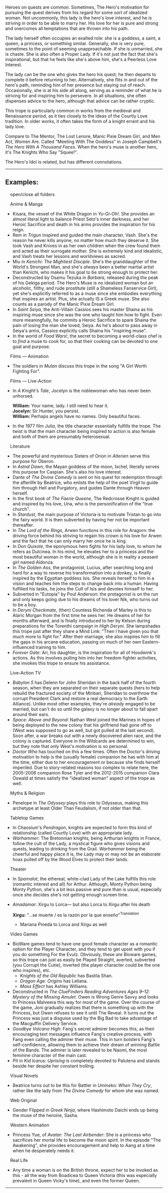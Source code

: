 Heroes on quests are common. Sometimes, The Hero's motivation for pursuing the quest derives from his regard for some sort of idealized woman. Not uncommonly, this lady is the hero's love interest, and he is striving in order to be able to marry her. His love for her is pure and strong and overcomes all temptations that are thrown into his path.

The lady herself often occupies an exalted role: she is a goddess, a saint, a queen, a princess, or something similar. Generally, she is very pure, sometimes to the point of seeming unapproachable. If she is unmarried, she is chaste. She is also often a Proper Lady. If it's not just the fact that she's inspirational, but that he feels like she's above him, she's a Peerless Love Interest.

The lady can be the one who gives the hero his quest; he then departs to complete it before returning to her. Alternatively, she flits in and out of the hero's path, reminding him of her presence but staying out of reach. Occasionally, she is at his side all along, serving as a reminder of what he is striving for and inspiring him to persevere. In all situations, she often dispenses advice to the hero, although that advice can be rather cryptic.

This trope is particularly common in works from the medieval and Renaissance period, as it ties closely to the ideas of the Courtly Love tradition. In older works, it often takes the form of a knight errant and his lady love.

Compare to The Mentor, The Lost Lenore, Manic Pixie Dream Girl, and Men Act, Women Are. Called "Meeting With The Goddess" in Joseph Campbell's _The Hero With A Thousand Faces_. When the hero's muse is another hero, it's The Knights Who Say "Squee!".

The Hero's Idol is related, but has different connotations.

___

## Examples:

    open/close all folders 

    Anime & Manga 

-   Kisara, the vessel of the White Dragon in _Yu-Gi-Oh!_. She provides an almost literal light to balance Priest Seto's inner darkness, and her Heroic Sacrifice and death in his arms provides the inspiration for his reign.
-   Rem in _Trigun_ inspired and guided the main character, Vash. She's the reason he never kills anyone, no matter how much they deserve it. She took Vash and Knives in as her own children when the crew found them and acted as their surrogate mother. She is extremely kind and idealistic, and Vash treats her lessons and worldviews as sacred.
-   Miu in _Kenichi: The Mightiest Disciple_. She's the granddaughter of the World's Strongest Man, and she's _always_ been a better martial artist than Kenichi, who makes it his goal to be strong enough to protect her.
-   Deconstructed by Osamu Tezuka in _Barbara_, released during the peak of his Gekiga period. The Hero's Muse is no idealized woman but an alcoholic, filthy, and rude prostitute (still a Shameless Fanservice Girl), yet she's explicitly referred to as a muse since she embodies everything that inspires an artist. Plus, she actually IS a Greek muse. She also counts as a parody of the Manic Pixie Dream Girl.
-   In _Saint Seiya_, the Anti-Villain Cassios sees his master Shaina as his inspiring muse since she was the one who taught him how to fight. Even more meaningfully, he commits a Heroic Sacrifice to spare Shaina the pain of losing the man she loved, Seiya. As he's about to pass away in Seiya's arms, Cassios explicitly calls Shaina his "inspiring muse".
-   In the world of _Food Wars!_, the secret to becoming a world-class chef is to _find_ a muse to cook for, so that their cooking can be devoted to one goal and purpose.

    Films — Animation 

-   The soldiers in _Mulan_ discuss this trope in the song "A Girl Worth Fighting For".

    Films — Live-Action 

-   In _A Knight's Tale_, Jocelyn is the noblewoman who has never been unhorsed.
    
    **William:** Your name, lady. I still need to hear it.  
    **Jocelyn:** Sir Hunter, you persist.  
    **William:** Perhaps angels have no names. Only beautiful faces.
    
-   In the 1977 film _Julia_, the title character essentially fulfills the trope. The twist is that the main character being inspired to action is also female and both of them are presumably heterosexual.

    Literature 

-   The powerful and mysterious Sisters of Orion in _Alterien_ serve this purpose for Oberon.
-   In _Astral Dawn_, the Mayan goddess of the moon, Ixchel, literally serves this purpose for Caspian. She's also his love interest.
-   Dante of _The Divine Comedy_ is sent on his quest for redemption through the afterlife by Beatrice, who enlists the help of the poet Virgil to guide him through Hell and Purgatory, and guides Dante through Heaven herself.
-   In the first book of _The Faerie Queene_, The Redcrosse Knight is guided and inspired by his love, Una, who is the personification of the "true church".
-   In _Stardust_, the main purpose of Victoria is to motivate Tristan to go into the fairy world. It is then subverted by having her not be important thereafter.
-   In _The Lord of the Rings_, Arwen functions in this role for Aragorn: the driving force behind his striving to regain his crown is his love for Arwen and the fact that he can only marry her once he is king.
-   In _Don Quixote_, the eponymous hero fights for his lady love, to whom he refers as Dulcinea. In his mind, he elevates her to a princess and the most beautiful woman in the world, although she is in reality a peasant girl named Aldonza.
-   In _The Golden Ass_, the protagonist, Lucius, after searching long and hard for a way to reverse his transformation into a donkey, is finally inspired by the Egyptian goddess Isis. She reveals herself to him in a vision and teaches him the steps to change back into a human. Having fulfilled his tasks, he joins the Cult of Isis and devotes himself to her.
-   Subverted in "Eutopia" by Poul Anderson: the protagonist is on the run and only keeps going due to his dreams of his lover Nik, who turns out to be a boy.
-   In _Deryni Checkmate_, (then) Countess Richenda of Marley is this to Alaric Morgan from the first time he sees her. He dreams of her for months afterward, and is finally introduced to her by Kelson during preparations for the Torenthi campaign in _High Deryni_. She lampshades this trope just after they share a Mind Link: "Then I have given you that much more to fight for." After their marriage, she also inspires him to fill the gaps in his arcane education, passing on much of her own Eastern-influenced training to him.
-   _Forever Gate_: Ari, his daughter, is the inspiration for all of Hoodwink's actions. As this involves pulling him into her freedom fighter activities, she invokes this trope to ensure his assistance.

    Live-Action TV 

-   _Babylon 5_ has Delenn for John Sheridan in the back half of the fourth season, when they are separated on their separate quests (hers to help rebuild the fractured society of the Minbari, Sheridan to overthrow the corrupt President Clark and restore a real democracy to the Earth Alliance). Unlike most other examples, they're _already_ engaged to be married, but can't do so until the galaxy is no longer about to fall apart around their ears.
-   _Space: Above and Beyond_: Nathan West joined the Marines in hopes of being deployed to the new colony that his girlfriend had gone off to (West was supposed to go as well, but got pulled at the last second). Soon after, a war breaks out with a newly discovered alien race, and the colony is captured. Everyone in the Wildcards are determined to win, but they note that only West's motivation is so personal.
-   _Doctor Who_ has touched on this a few times. Often the Doctor's driving motivation to help is the (usually female) companion he has with him at the time, either due to her encouragement or because she finds herself imperiled. Due to story-related reasons too complex to relate here, the 2005-2006 companion Rose Tyler and the 2012-2015 companion Clara Oswald at times satisfy the "idealized woman" aspect of the trope as well.

    Myths & Religion 

-   Penelope in _The Odyssey_ plays this role to Odysseus, making this archetype at least Older Than Feudalism, if not older than that.

    Tabletop Games 

-   In Chaosium's _Pendragon_, knights are expected to form this kind of relationship (called Courtly Love) with an appropriate lady.
-   _Warhammer_: The Bretonnian knights, being Arthurian knights in France, follow the cult of the Lady, a mystical figure who gives visions and quests, leading to drinking from the Grail. _Warhammer_ being the cheerful and happy place it is, the Lady may or may not be an elaborate hoax pulled off by the Wood Elves to protect their lands.

    Theater 

-   In _Spamalot_, the ethereal, white-clad Lady of the Lake fulfills this role (romantic interest and all) for Arthur. Although, Monty Python being Monty Python, she's a bit less passive and pure than is usual, especially once she decides she's not getting enough screen time.
-   _Ainadamar_: Xirgu to Lorca— but also Lorca to Xirgu after his death
    
    **Xirgu:** "...se muerte / es la razón por la que enseño"<sup>Translation&nbsp;</sup> 
    
    -   Mariana Pineda to Lorca and Xirgu as well

    Video Games 

-   BioWare games tend to have one good female character as a romantic option for the Player Character, and they tend to get upset with you if you do something For the Evulz. Obviously, these _are_ Bioware games, so this trope can just as easily be Played Straight, averted, subverted (you Corrupt the Cutie), inverted (the player character could be the one who inspires), etc.
    -   _Knights of the Old Republic_ has Bastila Shan.
    -   _Dragon Age: Origins_ has Leliana.
    -   _Mass Effect_ has Ashley Williams.
-   Deconstructed in _The ClueFinders Reading Adventures Ages 9–12: Mystery of the Missing Amulet_. Owen is Wrong Genre Savvy and looks to Princess Malveera this way for most of the game. Over the course of the game, Joni gradually realizes that there is something up with the Princess, but Owen refuses to see it until The Reveal. It turns out the Princess was just a disguise used by the Big Bad to take advantage of the Macguffin Delivery Service.
-   _Goodbye Volcano High_: Fang's secret admirer becomes this, as their encouraging text messages influence Fang's creative process, with Fang even calling the admirer their muse. This in turn bolsters Fang's self-confidence, allowing them to achieve their dream of winning Battle of the Bands. The admirer is later revealed to be Naomi, the most feminine character of the main cast.
-   Pit in _Kid Icarus: Uprising_ is completely devoted to Palutena and stands beside her despite her constant trolling.

    Visual Novels 

-   Beatrice turns out to be this for Battler in _Umineko: When They Cry_, rather like the lady from _The Divine Comedy_ for whom she was named.

    Web Original 

-   Gender Flipped in _Greek Ninja_, where Hashimoto Daichi ends up being the muse of the heroine, Sasha.

    Western Animation 

-   Princess Yue, of _Avatar: The Last Airbender_: She is a princess who sacrifices her mortal life to become the moon spirit. In the episode "The Awakening", she provides encouragement and help to Aang at a time when he desperately needs it.

    Real Life 

-   Any time a woman is on the British throne, expect her to be invoked as this - all the way from Boadicea to Queen Victoria (this was especially prevalent in Queen Vicky's time), and even the former Queen.

___